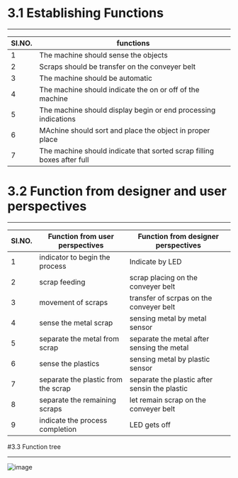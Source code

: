 # 3.1 Establishing Functions
*** 
|**SI.NO.**|**functions**|
|----------|--------------|
|1|The machine should sense the objects|
|2|Scraps should be transfer on the conveyer belt|
|3|The machine should be automatic |
|4|The machine should indicate the on or off of the machine|
|5|The machine should display begin or end processing indications|
|6|MAchine should sort and place the object in proper place|
|7|The machine should indicate that sorted scrap filling boxes after full| 

# 3.2 Function from  designer and user perspectives
***
|**SI.NO.**|**Function from user perspectives**|**Function from  designer perspectives**|
|----------|-----------------------------------|-----------------------------------------|
|1|indicator to begin the process|Indicate by LED|
|2|scrap feeding|scrap placing on the conveyer belt|
|3|movement of scraps|transfer of scrpas on the conveyer belt|
|4|sense the metal scrap|sensing metal by metal sensor|
|5|separate the metal from scrap|separate the metal after sensing the metal|
|6|sense the plastics |sensing metal by plastic sensor|
|7|separate the plastic from the scrap|separate the plastic after sensin the plastic|
|8|separate the remaining scraps|let remain scrap on the conveyer belt|
|9|indicate the process completion|LED gets off|

#3.3 Function tree
***
![image](https://github.com/CEER-C/C12/assets/131231105/e226c7d6-eafb-4b6c-b9f4-29f77cd7915a)
